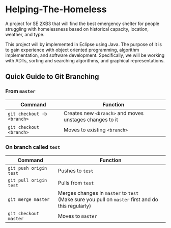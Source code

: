 # Helping-The-Homeless
A project for SE 2XB3 that will find the best emergency shelter for people struggling with homelessness based on historical capacity, 
location, weather, and type.

This project will by implemented in Eclipse using Java. The purpose of it is to gain experience with object oriented programming, algorithm 
implementation, and software development. Specifically, we will be working with ADTs, sorting and searching algorithms, and graphical 
representations.

## Quick Guide to Git Branching

### From `master`

|Command|Function|
|---|---|
|`git checkout -b <branch>`|Creates new `<branch>` and moves unstages changes to it|
|`git checkout <branch>`|Moves to existing `<branch>`|

### On branch called `test`

|Command|Function|
|---|---|
|`git push origin test`|Pushes to `test`|
|`git pull origin test`|Pulls from `test`|
|`git merge master`|Merges changes in `master` to `test` <br /> (Make sure you pull on `master` first and do this regularly)|
|`git checkout master`|Moves to `master`|
